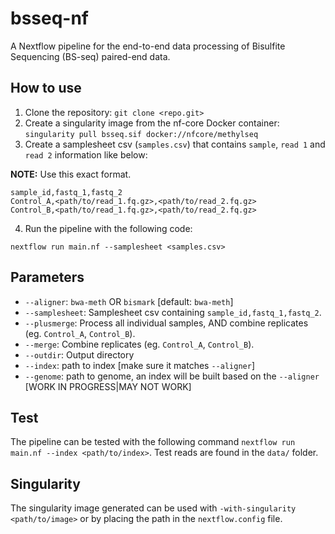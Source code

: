 # bsseq-nf
A Nextflow pipeline for the end-to-end data processing of Bisulfite Sequencing (BS-seq) paired-end data. 

## How to use

1. Clone the repository: `git clone <repo.git>`
2. Create a singularity image from the nf-core Docker container: `singularity pull bsseq.sif docker://nfcore/methylseq`
3. Create a samplesheet csv (`samples.csv`) that contains `sample`, `read 1` and `read 2` information like below:

**NOTE:** Use this exact format.

```
sample_id,fastq_1,fastq_2
Control_A,<path/to/read_1.fq.gz>,<path/to/read_2.fq.gz>
Control_B,<path/to/read_1.fq.gz>,<path/to/read_2.fq.gz>
```

4. Run the pipeline with the following code:

`nextflow run main.nf --samplesheet <samples.csv>`

## Parameters

* `--aligner`: `bwa-meth` OR `bismark` [default: `bwa-meth`]
* `--samplesheet`: Samplesheet csv containing `sample_id,fastq_1,fastq_2`.
* `--plusmerge`: Process all individual samples, AND combine replicates (eg. `Control_A`, `Control_B`).
* `--merge`: Combine replicates (eg. `Control_A`, `Control_B`).
* `--outdir`: Output directory
* `--index`: path to index [make sure it matches `--aligner`]
* `--genome`: path to genome, an index will be built based on the `--aligner` [WORK IN PROGRESS|MAY NOT WORK]

## Test

The pipeline can be tested with the following command `nextflow run main.nf --index <path/to/index>`. Test reads are found in the `data/` folder.

## Singularity

The singularity image generated can be used with `-with-singularity <path/to/image>` or by placing the path in the `nextflow.config` file.